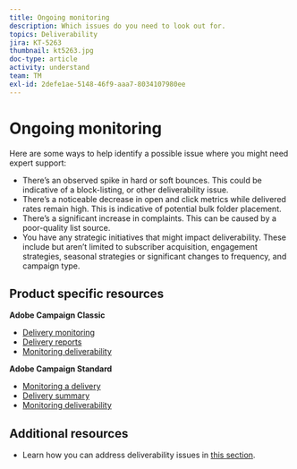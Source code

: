 ```yaml
---
title: Ongoing monitoring
description: Which issues do you need to look out for.
topics: Deliverability
jira: KT-5263
thumbnail: kt5263.jpg
doc-type: article
activity: understand
team: TM
exl-id: 2defe1ae-5148-46f9-aaa7-8034107980ee
---
```

# Ongoing monitoring

Here are some ways to help identify a possible issue where you might need expert support:

* There’s an observed spike in hard or soft bounces. This could be indicative of a block-listing, or other deliverability issue.
* There’s a noticeable decrease in open and click metrics while delivered rates remain high. This is indicative of potential bulk folder placement.
* There’s a significant increase in complaints. This can be caused by a poor-quality list source.
* You have any strategic initiatives that might impact deliverability. These include but aren’t limited to subscriber acquisition, engagement strategies, seasonal strategies or significant changes to frequency, and campaign type.

## Product specific resources

**Adobe Campaign Classic**

* [Delivery monitoring](https://experienceleague.adobe.com/docs/campaign-classic/using/sending-messages/monitoring-deliveries/about-delivery-monitoring.html)
* [Delivery reports](https://experienceleague.adobe.com/docs/campaign-classic/using/reporting/reports-on-deliveries/delivery-reports.html)
* [Monitoring deliverability](https://experienceleague.adobe.com/docs/campaign-classic/using/sending-messages/deliverability-management/monitoring-deliverability.html)

**Adobe Campaign Standard**

* [Monitoring a delivery](https://experienceleague.adobe.com/docs/campaign-standard/using/testing-and-sending/monitoring-messages/monitoring-a-delivery.html)
* [Delivery summary](https://experienceleague.adobe.com/docs/campaign-standard/using/reporting/list-of-reports/delivery-summary.html)
* [Monitoring deliverability](https://experienceleague.adobe.com/docs/campaign-standard/using/testing-and-sending/managing-deliverability/monitor-deliverability.html?lang=en#testing-and-sending)

## Additional resources

* Learn how you can address deliverability issues in [this section](/help/additional-resources/troubleshooting.md).

